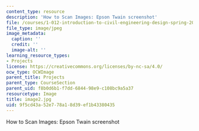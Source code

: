 ```yaml
---
content_type: resource
description: 'How to Scan Images: Epson Twain screenshot'
file: /courses/1-012-introduction-to-civil-engineering-design-spring-2002/9f5cd43a52e778a18d39ef1b43380435_image2.jpg
file_type: image/jpeg
image_metadata:
  caption: ''
  credit: ''
  image-alt: ''
learning_resource_types:
- Projects
license: https://creativecommons.org/licenses/by-nc-sa/4.0/
ocw_type: OCWImage
parent_title: Projects
parent_type: CourseSection
parent_uid: f8b0d6b1-f7dd-6844-98e9-c108bc9a5a37
resourcetype: Image
title: image2.jpg
uid: 9f5cd43a-52e7-78a1-8d39-ef1b43380435
---
```

How to Scan Images: Epson Twain screenshot